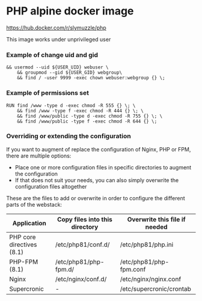 # PHP alpine docker image
https://hub.docker.com/r/slymuzzle/php

This image works under unprivileged user

### Example of change uid and gid
```
&& usermod --uid ${USER_UID} webuser \
    && groupmod --gid ${USER_GID} webgroup\
    && find / -user 9999 -exec chown webuser:webgroup {} \;
```

### Example of permissions set
```
RUN find /www -type d -exec chmod -R 555 {} \; \
    && find /www -type f -exec chmod -R 444 {} \; \
    && find /www/public -type d -exec chmod -R 755 {} \; \
    && find /www/public -type f -exec chmod -R 644 {} \;
```

### Overriding or extending the configuration

If you want to augment of replace the configuration of Nginx, PHP or FPM, there are multiple options:
- Place one or more configuration files in specific directories to augment the configuration
- If that does not suit your needs, you can also simply overwrite the configuration files altogether

These are the files to add or overwrite in order to configure the different parts of the webstack:

| Application               | Copy files into this directory | Overwrite this file if needed |
|---------------------------|--------------------------------|-------------------------------|
| PHP core directives (8.1) | /etc/php81/conf.d/             | /etc/php81/php.ini            |
| PHP-FPM (8.1)             | /etc/php81/php-fpm.d/          | /etc/php81/php-fpm.conf       |
| Nginx                     | /etc/nginx/conf.d/             | /etc/nginx/nginx.conf         |
| Supercronic               | -                              | /etc/supercronic/crontab      |
